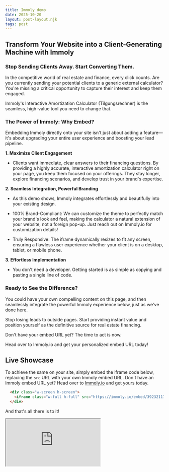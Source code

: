 ```yaml
---
title: Immoly demo
date: 2025-10-20
layout: post-layout.njk
tags: post
---
```


## Transform Your Website into a Client-Generating Machine with Immoly

### Stop Sending Clients Away. Start Converting Them.

In the competitive world of real estate and finance, every click counts. Are you currently sending your potential clients to a generic external calculator? You're missing a critical opportunity to capture their interest and keep them engaged.

Immoly's Interactive Amortization Calculator (Tilgungsrechner) is the seamless, high-value tool you need to change that.

### The Power of Immoly: Why Embed?

Embedding Immoly directly onto your site isn't just about adding a feature—it's about upgrading your entire user experience and boosting your lead pipeline.

<strong>1. Maximize Client Engagement</strong>

- Clients want immediate, clear answers to their financing questions. By providing a highly accurate, interactive amortization calculator right on your page, you keep them focused on your offerings. They stay longer, explore financing scenarios, and develop trust in your brand's expertise.

<strong>2. Seamless Integration, Powerful Branding</strong>

- As this demo shows, Immoly integrates effortlessly and beautifully into your existing design.

- 100% Brand-Compliant: We can customize the theme to perfectly match your brand's look and feel, making the calculator a natural extension of your website, not a foreign pop-up. Just reach out on Immoly.io for customization details!

- Truly Responsive: The iframe dynamically resizes to fit any screen, ensuring a flawless user experience whether your client is on a desktop, tablet, or mobile phone.

<strong>3. Effortless Implementation</strong>

- You don't need a developer. Getting started is as simple as copying and pasting a single line of code.

### Ready to See the Difference?

You could have your own compelling content on this page, and then seamlessly integrate the powerful Immoly experience below, just as we've done here.

Stop losing leads to outside pages. Start providing instant value and position yourself as the definitive source for real estate financing.

Don't have your embed URL yet? The time to act is now.

Head over to Immoly.io and get your personalized embed URL today!

## Live Showcase 

To achieve the same on your site, simply embed the iframe code below, replacing the `src` URL with your own Immoly embed URL.
Don't have an Immoly embed URL yet? Head over to [Immoly.io](https://immoly.io) and get yours today.

```html
  <div class="w-screen h-screen">
    <iframe class="w-full h-full" src="https://immoly.io/embed/39232117-5bfb-4b61-8ee4-afd78917c6bc" title="Immoly.io Interaktiver Tilgungsrechner"></iframe>
  </div>
```
  And that's all there is to it!

  <div class="md:-ml-8 -ml-4 w-screen h-screen">
    <iframe class="w-full h-full" src="https://immoly.io/embed/39232117-5bfb-4b61-8ee4-afd78917c6bc" title="Immoly.io Interaktiver Tilgungsrechner"></iframe>
  </div>
